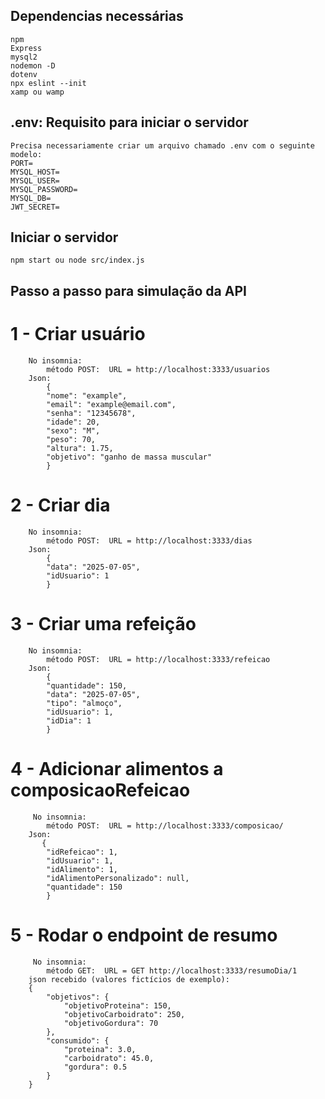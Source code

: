 ## Dependencias necessárias

    npm
    Express
    mysql2
    nodemon -D 
    dotenv
    npx eslint --init
    xamp ou wamp

## .env: Requisito para iniciar o servidor

    Precisa necessariamente criar um arquivo chamado .env com o seguinte modelo:
    PORT=
    MYSQL_HOST=
    MYSQL_USER=
    MYSQL_PASSWORD=
    MYSQL_DB=
    JWT_SECRET=

## Iniciar o servidor
    npm start ou node src/index.js

## Passo a passo para simulação da API

#   1 - Criar usuário
        No insomnia:
            método POST:  URL = http://localhost:3333/usuarios
        Json:
            {
            "nome": "example",
            "email": "example@email.com",
            "senha": "12345678",
            "idade": 20,
            "sexo": "M",
            "peso": 70,
            "altura": 1.75,
            "objetivo": "ganho de massa muscular"
            }

#   2 - Criar dia
        No insomnia:
            método POST:  URL = http://localhost:3333/dias
        Json:
            {
            "data": "2025-07-05",
            "idUsuario": 1
            }

#   3 - Criar uma refeição
        No insomnia:
            método POST:  URL = http://localhost:3333/refeicao
        Json:
            {
            "quantidade": 150,
            "data": "2025-07-05",
            "tipo": "almoço",
            "idUsuario": 1,
            "idDia": 1
            }
  
#   4 - Adicionar alimentos a composicaoRefeicao
         No insomnia:
            método POST:  URL = http://localhost:3333/composicao/
        Json:
           {
            "idRefeicao": 1,
            "idUsuario": 1,
            "idAlimento": 1,
            "idAlimentoPersonalizado": null,
            "quantidade": 150
            }
#   5 - Rodar o endpoint de resumo
         No insomnia:
            método GET:  URL = GET http://localhost:3333/resumoDia/1
        json recebido (valores fictícios de exemplo):
        {
            "objetivos": {
                "objetivoProteina": 150,
                "objetivoCarboidrato": 250,
                "objetivoGordura": 70
            },
            "consumido": {
                "proteina": 3.0,
                "carboidrato": 45.0,
                "gordura": 0.5
            }
        }






